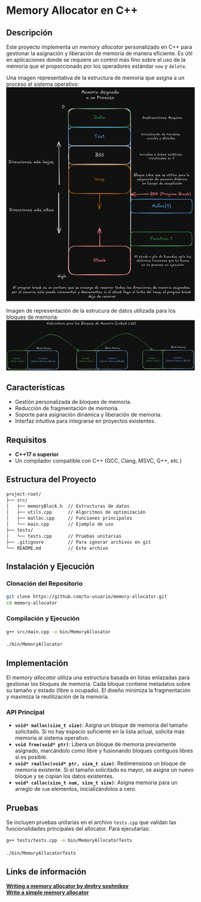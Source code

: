 # Memory Allocator en C++

## Descripción
Este proyecto implementa un *memory allocator* personalizado en C++ para gestionar la asignación y liberación de memoria de manera eficiente. Es útil en aplicaciones donde se requiere un control más fino sobre el uso de la memoria que el proporcionado por los operadores estándar `new` y `delete`.

Una imagen representativa de la estructura de memoria que asigna a un proceso el sistema operativo:
![Diagrama de la estructura de la memoria que asigna al proceso el sistema operativo](assets/Diagrama-asignacion-memoria-sistema-operativo.png)

Imagen de representación de la estrucura de datos utilizada para los bloques de memoria:
![Diagrama de la estructura de datos utilizada](assets/Diagrama-estructura-datos-bloques-memoria.png)

## Características
- Gestión personalizada de bloques de memoria.
- Reducción de fragmentación de memoria.
- Soporte para asignación dinámica y liberación de memoria.
- Interfaz intuitiva para integrarse en proyectos existentes.

## Requisitos
- **C++17 o superior**
- Un compilador compatible con C++ (GCC, Clang, MSVC, G++, etc.)

## Estructura del Proyecto
```
project-root/
├── src/
│   ├── memoryBlock.h  // Estructuras de datos
│   ├── utils.cpp      // Algoritmos de optimización
│   ├── malloc.cpp     // Funciones principales
│   └── main.cpp       // Ejemplo de uso
├── tests/
│   └── tests.cpp      // Pruebas unitarias
├── .gitignore         // Para ignorar archivos en git
└── README.md          // Este archivo
```

## Instalación y Ejecución

### Clonación del Repositorio
```bash
git clone https://github.com/tu-usuario/memory-allocator.git
cd memory-allocator
```

### Compilación y Ejecución
```bash
g++ src/main.cpp -o bin/MemoryAllocator

./bin/MemoryAllocator
```

## Implementación
El *memory allocator* utiliza una estructura basada en listas enlazadas para gestionar los bloques de memoria. Cada bloque contiene metadatos sobre su tamaño y estado (libre o ocupado). El diseño minimiza la fragmentación y maximiza la reutilización de la memoria.

### API Principal
- **`void* malloc(size_t size)`**: Asigna un bloque de memoria del tamaño solicitado. Si no hay espacio suficiente en la lista actual, solicita más memoria al sistema operativo.
- **`void free(void* ptr)`**: Libera un bloque de memoria previamente asignado, marcándolo como libre y fusionando bloques contiguos libres si es posible.
- **`void* realloc(void* ptr, size_t size)`**: Redimensiona un bloque de memoria existente. Si el tamaño solicitado es mayor, se asigna un nuevo bloque y se copian los datos existentes.
- **`void* calloc(size_t num, size_t size)`**: Asigna memoria para un arreglo de `num` elementos, inicializándolos a cero.

## Pruebas
Se incluyen pruebas unitarias en el archivo `tests.cpp` que validan las funcionalidades principales del allocator. Para ejecutarlas:

```bash
g++ tests/tests.cpp -o bin/MemoryAllocatorTests

./bin/MemoryAllocatorTests
```

## Links de información

**[Writing a memory allocator by dmitry soshnikov](http://dmitrysoshnikov.com/compilers/writing-a-memory-allocator/)**<br>
**[Write a simple memory allocator](https://arjunsreedharan.org/post/148675821737/memory-allocators-101-write-a-simple-memory)**
